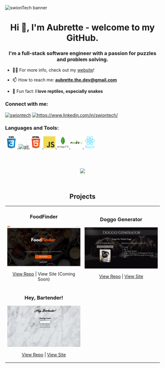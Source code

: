 <img src="https://github.com/swionTech/swionTech/blob/main/cooltones.png?raw=true" alt="swionTech banner">

<h1 align="center">Hi 👋, I'm Aubrette - welcome to my GitHub.</h1>
<h3 align="center">I'm a full-stack software engineer with a passion for puzzles and problem solving.</h3>


- 👨‍💻 For more info, check out my <a href="https://swiontech.com/">website</a>!

- 📫 How to reach me: **aubrette.the.dev@gmail.com**

- 🐍 Fun fact: **I love reptiles, especially snakes**




<h3 align="left">Connect with me:</h3>
<p align="left">
<a href="https://twitter.com/swiontech" target="blank"><img align="center" src="https://raw.githubusercontent.com/rahuldkjain/github-profile-readme-generator/master/src/images/icons/Social/twitter.svg" alt="swiontech" height="30" width="40" /></a>
<a href="https://linkedin.com/in/https://www.linkedin.com/in/swiontech/" target="blank"><img align="center" src="https://raw.githubusercontent.com/rahuldkjain/github-profile-readme-generator/master/src/images/icons/Social/linked-in-alt.svg" alt="https://www.linkedin.com/in/swiontech/" height="30" width="40" /></a>
</p>

  

<h3 align="left">Languages and Tools:</h3>
<p align="left"> <a href="https://www.w3schools.com/css/" target="_blank" rel="noreferrer"> <img src="https://raw.githubusercontent.com/devicons/devicon/master/icons/css3/css3-original-wordmark.svg" alt="css3" width="40" height="40"/> </a> <a href="https://git-scm.com/" target="_blank" rel="noreferrer"> <img src="https://www.vectorlogo.zone/logos/git-scm/git-scm-icon.svg" alt="git" width="40" height="40"/> </a> <a href="https://www.w3.org/html/" target="_blank" rel="noreferrer"> <img src="https://raw.githubusercontent.com/devicons/devicon/master/icons/html5/html5-original-wordmark.svg" alt="html5" width="40" height="40"/> </a> <a href="https://developer.mozilla.org/en-US/docs/Web/JavaScript" target="_blank" rel="noreferrer"> <img src="https://raw.githubusercontent.com/devicons/devicon/master/icons/javascript/javascript-original.svg" alt="javascript" width="40" height="40"/> </a> <a href="https://www.mongodb.com/" target="_blank" rel="noreferrer"> <img src="https://raw.githubusercontent.com/devicons/devicon/master/icons/mongodb/mongodb-original-wordmark.svg" alt="mongodb" width="40" height="40"/> </a> <a href="https://nodejs.org" target="_blank" rel="noreferrer"> <img src="https://raw.githubusercontent.com/devicons/devicon/master/icons/nodejs/nodejs-original-wordmark.svg" alt="nodejs" width="40" height="40"/> </a> <a href="https://reactjs.org/" target="_blank" rel="noreferrer"> <img src="https://raw.githubusercontent.com/devicons/devicon/master/icons/react/react-original-wordmark.svg" alt="react" width="40" height="40"/> </a> </p>
<br>
<br>

<!-- <p>&nbsp;<img align="center" src="https://github-readme-stats.vercel.app/api?username=swiontech&show_icons=true&locale=en" alt="swiontech" /></p> -->

<!-- <p><img align="center" src="https://github-readme-streak-stats.herokuapp.com/?user=swiontech&" alt="swiontech" /></p> -->
<p align="center"><a href="https://git.io/streak-stats"><img src="https://github-readme-streak-stats.herokuapp.com?user=swionTech&theme=github-dark&date_format=M%20j%5B%2C%20Y%5D"/></a></p>
<!-- [![GitHub Streak](http://github-readme-streak-stats.herokuapp.com?user=swionTech&theme=github-dark&date_format=M%20j%5B%2C%20Y%5D)](https://git.io/streak-stats) -->

<br>
<h2 align="center">Projects</h2>
<table>
  <tbody>
    <tr>
       <td width="50%" v-align="top">
        <h3 align="center">FoodFinder</h3>
        <a href="https://github.com/swionTech/FoodFinder"><img src="https://github.com/swionTech/foodfinder/blob/main/public/images/foodfindercrop.gif" alt="preview of FoodFinder app"></a>
        <br>
        <p align="center"><a href="https://github.com/swionTech/FoodFinder">View Repo</a>  |  View Site (Coming Soon)</p>
      </td>
      <td width="50%" v-align="top">
        <h3 align="center">Doggo Generator</h3>
        <a href="https://generateadoggo.netlify.app/"><img src="https://github.com/swionTech/DoggoGenerator/blob/main/doggo.gif?raw=true" alt="preview of Doggo Generator app"></a>
        <br>
        <p align="center"><a href="https://github.com/swionTech/DoggoGenerator">View Repo</a>  |  <a href="https://generateadoggo.netlify.app/">View Site</a></p>
      </td> 
<!--       <td width="50%" v-align="top">
        <h3 align="center">Fox Friends</h3>
        <a href="https://foxfriends.netlify.app/"><img src="https://raw.githubusercontent.com/swionTech/foxfriends/main/images/foxfriends.gif" alt="preview of Fox Friends app"></a>
        <br>
        <p align="center"><a href="https://github.com/swionTech/foxfriends">View Repo</a>  |  <a href="https://foxfriends.netlify.app/">View Site</a></p>
      </td> -->
      </tr>
      <tr>
      <td width="50%" v-align="top">
        <h3 align="center">Hey, Bartender!</h3>
        <a href="https://heybartender.netlify.app/"><img src="https://github.com/swionTech/heybartender/blob/main/heybartendergiffixed.gif" alt="preview of Hey, Bartender! app"></a>
        <br>
        <p align="center"><a href="https://github.com/swionTech/heybartender">View Repo</a>  |  <a href="https://heybartender.netlify.app/">View Site</a></p>
      </td>
    </tr>
  </tbody>
 </table>
